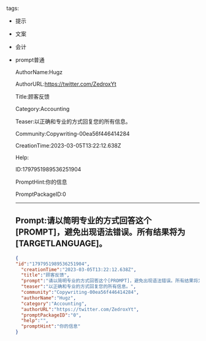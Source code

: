   tags: 
- 提示
- 文案
- 会计
- prompt普通

  AuthorName:Hugz

  AuthorURL:https://twitter.com/ZedroxYt

  Title:顾客反馈

  Category:Accounting

  Teaser:以正确和专业的方式回复您的所有信息。

  Community:Copywriting-00ea56f446414284

  CreationTime:2023-03-05T13:22:12.638Z

  Help:

  ID:1797951989536251904

  PromptHint:你的信息

  PromptPackageID:0

  ---

  ## Prompt:请以简明专业的方式回答这个[PROMPT]，避免出现语法错误。所有结果将为[TARGETLANGUAGE]。

  ```json
  {
  "id":"1797951989536251904",
    "creationTime":"2023-03-05T13:22:12.638Z",
    "title":"顾客反馈",
    "prompt":"请以简明专业的方式回答这个[PROMPT]，避免出现语法错误。所有结果将为[TARGETLANGUAGE]。",
    "teaser":"以正确和专业的方式回复您的所有信息。",
    "community":"Copywriting-00ea56f446414284",
    "authorName":"Hugz",
    "category":"Accounting",
    "authorURL":"https://twitter.com/ZedroxYt",
    "promptPackageID":"0",
    "help":"",
    "promptHint":"你的信息"
  }
  ```
